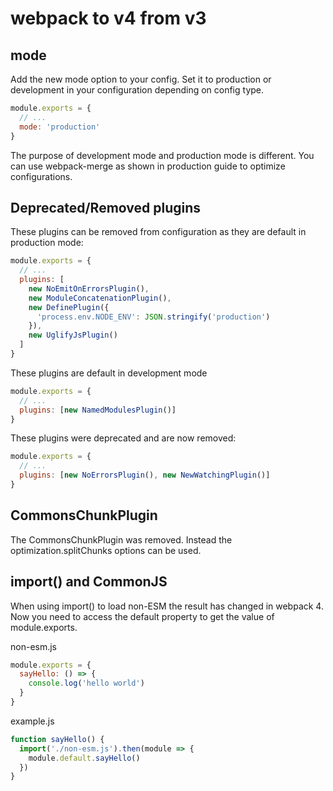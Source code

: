 # webpack to v4 from v3

## mode

Add the new mode option to your config. Set it to production or development in your configuration depending on config type.

```js
module.exports = {
  // ...
  mode: 'production'
}
```

The purpose of development mode and production mode is different. You can use webpack-merge as shown in production guide to optimize configurations.

## Deprecated/Removed plugins

These plugins can be removed from configuration as they are default in production mode:

```js
module.exports = {
  // ...
  plugins: [
    new NoEmitOnErrorsPlugin(),
    new ModuleConcatenationPlugin(),
    new DefinePlugin({
      'process.env.NODE_ENV': JSON.stringify('production')
    }),
    new UglifyJsPlugin()
  ]
}
```

These plugins are default in development mode

```js
module.exports = {
  // ...
  plugins: [new NamedModulesPlugin()]
}
```

These plugins were deprecated and are now removed:

```js
module.exports = {
  // ...
  plugins: [new NoErrorsPlugin(), new NewWatchingPlugin()]
}
```

## CommonsChunkPlugin

The CommonsChunkPlugin was removed. Instead the optimization.splitChunks options can be used.

## import() and CommonJS

When using import() to load non-ESM the result has changed in webpack 4. Now you need to access the default property to get the value of module.exports.

non-esm.js

```js
module.exports = {
  sayHello: () => {
    console.log('hello world')
  }
}
```

example.js

```js
function sayHello() {
  import('./non-esm.js').then(module => {
    module.default.sayHello()
  })
}
```
